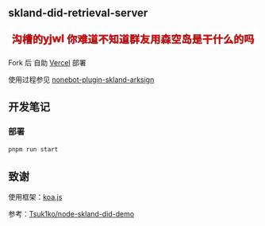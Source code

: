 ## skland-did-retrieval-server
![沟槽的yjwl 你难道不知道群友用森空岛是干什么的吗](static/doc.svg)

Fork 后 自助 [Vercel](https://vercel.com/) 部署

使用过程参见 [nonebot-plugin-skland-arksign](https://github.com/GuGuMur/nonebot-plugin-skland-arksign)


## 开发笔记

### 部署

```bash
pnpm run start
```

## 致谢
使用框架：[koa.js](https://koajs.com/)

参考：[Tsuk1ko/node-skland-did-demo](https://github.com/Tsuk1ko/node-skland-did-demo)
